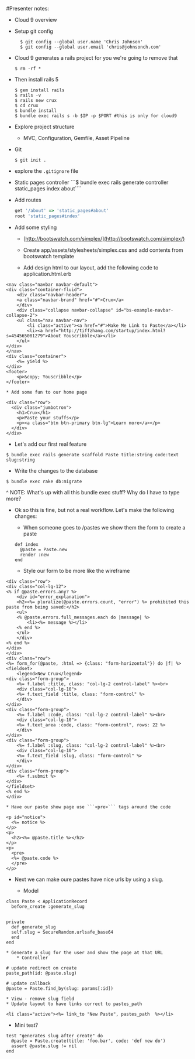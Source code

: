 #Presenter notes:
* Cloud 9 overview
* Setup git config
  ```
    $ git config --global user.name 'Chris Johnson'
    $ git config --global user.email 'chris@johnsonch.com'
  ```

* Cloud 9 generates a rails project for you we're going to remove that

	```
    $ rm -rf *
	```
* Then install rails 5

    ```
    $ gem install rails
    $ rails -v
    $ rails new crux
    $ cd crux
    $ bundle install
    $ bundle exec rails s -b $IP -p $PORT #this is only for cloud9
    ```

* Explore project structure
  * MVC, Configuration, Gemfile, Asset Pipeline
* Git

	```
	$ git init .
	```
* explore the ```.gitignore``` file

* Static pages controller
```$ bundle exec rails generate controller static_pages index about````

* Add routes
  ```ruby
  get '/about' => 'static_pages#about'
  root 'static_pages#index'
  ```

* Add some styling
	* [http://bootswatch.com/simplex/](http://bootswatch.com/simplex/)
	* Create app/assets/stylesheets/simplex.css and add contents from bootswatch template

  * Add design html to our layout, add the following code to application.html.erb

```
<nav class="navbar navbar-default">
<div class="container-fluid">
    <div class="navbar-header">
    <a class="navbar-brand" href="#">Crux</a>
    </div>
    <div class="collapse navbar-collapse" id="bs-example-navbar-collapse-2">
    <ul class="nav navbar-nav">
        <li class="active"><a href="#">Make Me Link to Paste</a></li>
        <li><a href="http://tiffzhang.com/startup/index.html?s=454565081279">About Youscribble</a></li>
    </ul>
</div>
</nav>
<div class="container">
    <%= yield %>
</div>
<footer>
    <p>&copy; Youscribble</p>
</footer>
```

	* Add some fun to our home page

```
<div class="row">
  <div class="jumbotron">
    <h1>Crux</h1>
    <p>Paste your stuffs</p>
    <p><a class="btn btn-primary btn-lg">Learn more</a></p>
  </div>
</div>

```

* Let's add our first real feature
```
$ bundle exec rails generate scaffold Paste title:string code:text slug:string
```

* Write the changes to the database
```
$ bundle exec rake db:migrate
```

^ NOTE: What's up with all this bundle exec stuff?  Why do I have to type more?

* Ok so this is fine, but not a real workflow. Let's make the following changes:
	* When someone goes to /pastes we show them the form to create a paste

	```
	def index
      @paste = Paste.new
      render :new
  	end
	```

	* Style our form to be more like the wireframe

```
<div class="row">
<div class="col-lg-12">
<% if @paste.errors.any? %>
    <div id="error_explanation">
    <h2><%= pluralize(@paste.errors.count, "error") %> prohibited this paste from being saved:</h2>
    <ul>
    <% @paste.errors.full_messages.each do |message| %>
        <li><%= message %></li>
    <% end %>
    </ul>
    </div>
<% end %>
</div>
</div>
<div class="row">
<%= form_for(@paste, :html => {class: "form-horizontal"}) do |f| %>
<fieldset>
    <legend>New Crux</legend>
<div class="form-group">
    <%= f.label :title, class: "col-lg-2 control-label" %><br>
    <div class="col-lg-10">
    <%= f.text_field :title, class: "form-control" %>
    </div>
</div>
<div class="form-group">
    <%= f.label :code, class: "col-lg-2 control-label" %><br>
    <div class="col-lg-10">
    <%= f.text_area :code, class: "form-control", rows: 22 %>
    </div>
</div>
<div class="form-group">
    <%= f.label :slug, class: "col-lg-2 control-label" %><br>
    <div class="col-lg-10">
    <%= f.text_field :slug, class: "form-control" %>
    </div>
</div>
<div class="form-group">
    <%= f.submit %>
</div>
</fieldset>
<% end %>
</div>
```
	* Have our paste show page use ```<pre>``` tags around the code

```
<p id="notice">
  <%= notice %>
</p>
<p>
  <h2><%= @paste.title %></h2>
</p>
<p>
  <pre>
  <%= @paste.code %>
  </pre>
</p>
```

* Next we can make oure pastes have nice urls by using a slug.

  * Model
```
class Paste < ApplicationRecord
  before_create :generate_slug


private
  def generate_slug
  self.slug = SecureRandom.urlsafe_base64
  end
end
```


	* Generate a slug for the user and show the page at that URL
		* Controller

```
# update redirect on create
paste_path(id: @paste.slug)

# update callback
@paste = Paste.find_by(slug: params[:id])
```


	* View - remove slug field
	* Update layout to have links correct to pastes_path
```
<li class="active"><%= link_to "New Paste", pastes_path  %></li>
```




* Mini test?

```
test "generates slug after create" do
  @paste = Paste.create(title: 'foo.bar', code: 'def new do')
  assert @paste.slug != nil
end
```
